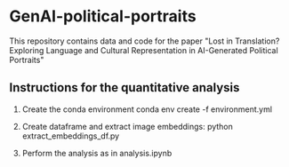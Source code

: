 # GenAI-political-portraits

This repository contains data and code for the paper "Lost in Translation? Exploring Language and Cultural Representation in AI-Generated Political Portraits"

## Instructions for the quantitative analysis
1. Create the conda environment 
conda env create -f environment.yml


2. Create dataframe and extract image embeddings: 
python extract_embeddings_df.py

3. Perform the analysis as in analysis.ipynb 

